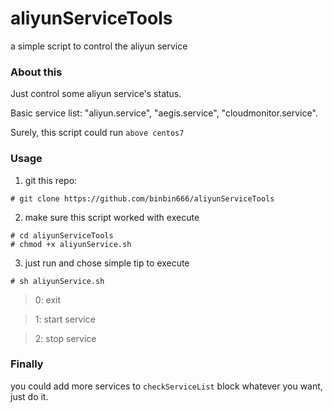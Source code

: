 # aliyunServiceTools
a simple script to control the aliyun service

### About this
Just control some aliyun service's status.

Basic service list: "aliyun.service", "aegis.service", "cloudmonitor.service".

Surely, this script could run ```above centos7```

### Usage
1. git this repo:
```shell
# git clone https://github.com/binbin666/aliyunServiceTools
```
2. make sure this script worked with execute
```shell
# cd aliyunServiceTools
# chmod +x aliyunService.sh
```
3. just run and chose simple tip to execute
```shell
# sh aliyunService.sh
```
> 0: exit

> 1: start service

> 2: stop service

### Finally
you could add more services to ```checkServiceList``` block whatever you want, just do it.
